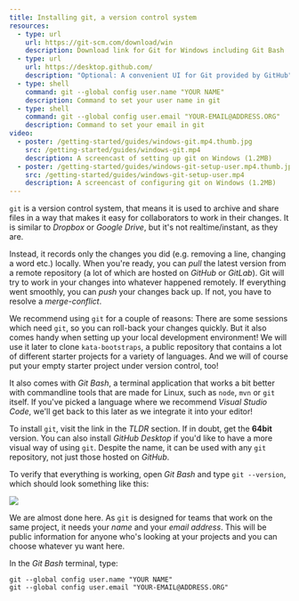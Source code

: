 ```yaml
---
title: Installing git, a version control system
resources:
  - type: url
    url: https://git-scm.com/download/win
    description: Download link for Git for Windows including Git Bash
  - type: url
    url: https://desktop.github.com/
    description: "Optional: A convenient UI for Git provided by GitHub"
  - type: shell
    command: git --global config user.name "YOUR NAME"
    description: Command to set your user name in git
  - type: shell
    command: git --global config user.email "YOUR-EMAIL@ADDRESS.ORG"
    description: Command to set your email in git
video:
  - poster: /getting-started/guides/windows-git.mp4.thumb.jpg
    src: /getting-started/guides/windows-git.mp4
    description: A screencast of setting up git on Windows (1.2MB)
  - poster: /getting-started/guides/windows-git-setup-user.mp4.thumb.jpg
    src: /getting-started/guides/windows-git-setup-user.mp4
    description: A screencast of configuring git on Windows (1.2MB)
---
```


`git` is a version control system, that means it is used to archive and share files in a way that makes it easy for collaborators to work in their changes. It is similar to _Dropbox_ or _Google Drive_, but it's not realtime/instant, as they are. 

Instead, it records only the changes you did (e.g. removing a line, changing a word etc.) locally. When you're ready, you can _pull_ the latest version from a remote repository (a lot of which are hosted on _GitHub_ or _GitLab_). Git will try to work in your changes into whatever happened remotely. If everything went smoothly, you can _push_ your changes back up. If not, you have to resolve a _merge-conflict_.

We recommend using `git` for a couple of reasons: There are some sessions which need `git`, so you can roll-back your changes quickly. But it also comes handy when setting up your local development environment! We will use it later to clone `kata-bootstraps`, a public repository that contains a lot of different starter projects for a variety of languages. And we will of course put your empty starter project under version control, too!

It also comes with _Git Bash_, a terminal application that works a bit better with commandline tools that are made for Linux, such as `node`, `mvn` or `git` itself. If you've picked a language where we recommend _Visual Studio Code_, we'll get back to this later as we integrate it into your editor!

To install `git`, visit the link in the _TLDR_ section. If in doubt, get the **64bit** version. You can also install _GitHub Desktop_ if you'd like to have a more visual way of using `git`. Despite the name, it can be used with any `git` repository, not just those hosted on _GitHub_.

To verify that everything is working, open _Git Bash_ and type `git --version`, which should look something like this:

<img class="img-fluid drop-shadow-small" src="{% link getting-started/guides/windows-git-version.png %}">

We are almost done here. As `git` is designed for teams that work on the same project, it needs your _name_ and your _email address_. This will be public information for anyone who's looking at your projects and you can choose whatever yu want here.

In the _Git Bash_ terminal, type:

```
git --global config user.name "YOUR NAME"
git --global config user.email "YOUR-EMAIL@ADDRESS.ORG"
```

